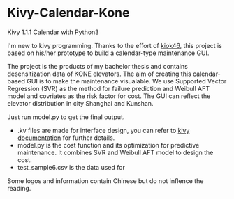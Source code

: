 
# Kivy-Calendar-Kone
Kivy 1.1.1 Calendar with Python3

I'm new to kivy programming. Thanks to the effort of [kiok46](https://github.com/kiok46/Kivy-Calender), this project is based on his/her prototype to build a calendar-type maintenance GUI.

The project is the products of my bachelor thesis and contains desensitization data of KONE elevators. The aim of creating this calendar-based GUI is to make the maintenance visualable. We use Supported Vector Regression (SVR) as the method for failure prediction and Weibull AFT model and covriates as the risk factor for cost. The GUI can reflect the elevator distribution in city Shanghai and Kunshan.

Just run model.py to get the final output.

* .kv files are made for interface design, you can refer to [kivy documentation](
https://kivy.org/doc/stable/gettingstarted/first_app.html) for further details.
* model.py is the cost function and its optimization for predictive maintenance. It combines SVR and Weibull AFT model to design the cost.
* test_sample6.csv is the data used for 

Some logos and information contain Chinese but do not inflence the reading.




